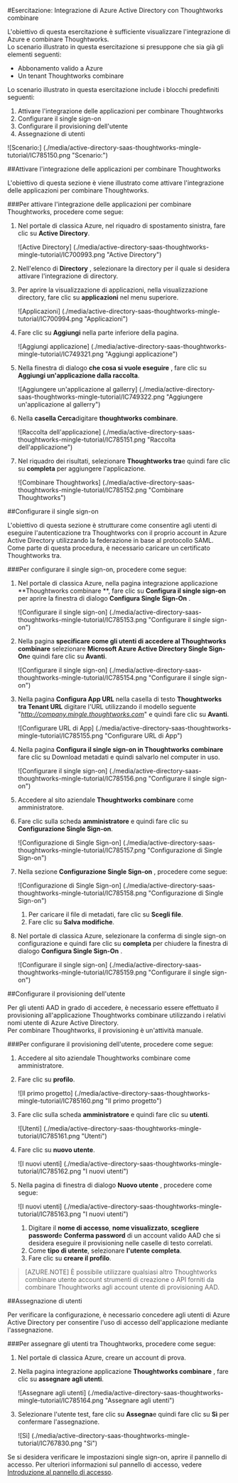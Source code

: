 <properties 
    pageTitle="Esercitazione: Integrazione di Azure Active Directory con Thoughtworks combinare | Microsoft Azure" 
    description="Informazioni su come usare Thoughtworks combinare con Azure Active Directory per abilitare il single sign-on, il provisioning automatico e altro." 
    services="active-directory" 
    authors="jeevansd"  
    documentationCenter="na" 
     manager="femila"/>
<tags 
    ms.service="active-directory" 
    ms.devlang="na" 
    ms.topic="article" 
    ms.tgt_pltfrm="na" 
    ms.workload="identity" 
    ms.date="09/11/2016" 
    ms.author="jeedes" />

#<a name="tutorial-azure-active-directory-integration-with-thoughtworks-mingle"></a>Esercitazione: Integrazione di Azure Active Directory con Thoughtworks combinare
  
L'obiettivo di questa esercitazione è sufficiente visualizzare l'integrazione di Azure e combinare Thoughtworks.  
Lo scenario illustrato in questa esercitazione si presuppone che sia già gli elementi seguenti:

-   Abbonamento valido a Azure
-   Un tenant Thoughtworks combinare
  
Lo scenario illustrato in questa esercitazione include i blocchi predefiniti seguenti:

1.  Attivare l'integrazione delle applicazioni per combinare Thoughtworks
2.  Configurare il single sign-on
3.  Configurare il provisioning dell'utente
4.  Assegnazione di utenti

![Scenario:] (./media/active-directory-saas-thoughtworks-mingle-tutorial/IC785150.png "Scenario:")

##<a name="enabling-the-application-integration-for-thoughtworks-mingle"></a>Attivare l'integrazione delle applicazioni per combinare Thoughtworks
  
L'obiettivo di questa sezione è viene illustrato come attivare l'integrazione delle applicazioni per combinare Thoughtworks.

###<a name="to-enable-the-application-integration-for-thoughtworks-mingle-perform-the-following-steps"></a>Per attivare l'integrazione delle applicazioni per combinare Thoughtworks, procedere come segue:

1.  Nel portale di classica Azure, nel riquadro di spostamento sinistra, fare clic su **Active Directory**.

    ![Active Directory] (./media/active-directory-saas-thoughtworks-mingle-tutorial/IC700993.png "Active Directory")

2.  Nell'elenco di **Directory** , selezionare la directory per il quale si desidera attivare l'integrazione di directory.

3.  Per aprire la visualizzazione di applicazioni, nella visualizzazione directory, fare clic su **applicazioni** nel menu superiore.

    ![Applicazioni] (./media/active-directory-saas-thoughtworks-mingle-tutorial/IC700994.png "Applicazioni")

4.  Fare clic su **Aggiungi** nella parte inferiore della pagina.

    ![Aggiungi applicazione] (./media/active-directory-saas-thoughtworks-mingle-tutorial/IC749321.png "Aggiungi applicazione")

5.  Nella finestra di dialogo **che cosa si vuole eseguire** , fare clic su **Aggiungi un'applicazione dalla raccolta**.

    ![Aggiungere un'applicazione al gallerry] (./media/active-directory-saas-thoughtworks-mingle-tutorial/IC749322.png "Aggiungere un'applicazione al gallerry")

6.  Nella **casella Cerca**digitare **thoughtworks combinare**.

    ![Raccolta dell'applicazione] (./media/active-directory-saas-thoughtworks-mingle-tutorial/IC785151.png "Raccolta dell'applicazione")

7.  Nel riquadro dei risultati, selezionare **Thoughtworks tra**e quindi fare clic su **completa** per aggiungere l'applicazione.

    ![Combinare Thoughtworks] (./media/active-directory-saas-thoughtworks-mingle-tutorial/IC785152.png "Combinare Thoughtworks")

##<a name="configuring-single-sign-on"></a>Configurare il single sign-on
  
L'obiettivo di questa sezione è strutturare come consentire agli utenti di eseguire l'autenticazione tra Thoughtworks con il proprio account in Azure Active Directory utilizzando la federazione in base al protocollo SAML.  
Come parte di questa procedura, è necessario caricare un certificato Thoughtworks tra.

###<a name="to-configure-single-sign-on-perform-the-following-steps"></a>Per configurare il single sign-on, procedere come segue:

1.  Nel portale di classica Azure, nella pagina integrazione applicazione **Thoughtworks combinare **, fare clic su **Configura il single sign-on** per aprire la finestra di dialogo **Configura Single Sign-On** .

    ![Configurare il single sign-on] (./media/active-directory-saas-thoughtworks-mingle-tutorial/IC785153.png "Configurare il single sign-on")

2.  Nella pagina **specificare come gli utenti di accedere al Thoughtworks combinare** selezionare **Microsoft Azure Active Directory Single Sign-On**e quindi fare clic su **Avanti**.

    ![Configurare il single sign-on] (./media/active-directory-saas-thoughtworks-mingle-tutorial/IC785154.png "Configurare il single sign-on")

3.  Nella pagina **Configura App URL** nella casella di testo **Thoughtworks tra Tenant URL** digitare l'URL utilizzando il modello seguente "*http://company.mingle.thoughtworks.com*" e quindi fare clic su **Avanti**.

    ![Configurare URL di App] (./media/active-directory-saas-thoughtworks-mingle-tutorial/IC785155.png "Configurare URL di App")

4.  Nella pagina **Configura il single sign-on in Thoughtworks combinare** fare clic su Download metadati e quindi salvarlo nel computer in uso.

    ![Configurare il single sign-on] (./media/active-directory-saas-thoughtworks-mingle-tutorial/IC785156.png "Configurare il single sign-on")

5.  Accedere al sito aziendale **Thoughtworks combinare** come amministratore.

6.  Fare clic sulla scheda **amministratore** e quindi fare clic su **Configurazione Single Sign-on**.

    ![Configurazione di Single Sign-on] (./media/active-directory-saas-thoughtworks-mingle-tutorial/IC785157.png "Configurazione di Single Sign-on")

7.  Nella sezione **Configurazione Single Sign-on** , procedere come segue:

    ![Configurazione di Single Sign-on] (./media/active-directory-saas-thoughtworks-mingle-tutorial/IC785158.png "Configurazione di Single Sign-on")

    1.  Per caricare il file di metadati, fare clic su **Scegli file**.
    2.  Fare clic su **Salva modifiche**.

8.  Nel portale di classica Azure, selezionare la conferma di single sign-on configurazione e quindi fare clic su **completa** per chiudere la finestra di dialogo **Configura Single Sign-On** .

    ![Configurare il single sign-on] (./media/active-directory-saas-thoughtworks-mingle-tutorial/IC785159.png "Configurare il single sign-on")

##<a name="configuring-user-provisioning"></a>Configurare il provisioning dell'utente
  
Per gli utenti AAD in grado di accedere, è necessario essere effettuato il provisioning all'applicazione Thoughtworks combinare utilizzando i relativi nomi utente di Azure Active Directory.  
Per combinare Thoughtworks, il provisioning è un'attività manuale.

###<a name="to-configure-user-provisioning-perform-the-following-steps"></a>Per configurare il provisioning dell'utente, procedere come segue:

1.  Accedere al sito aziendale Thoughtworks combinare come amministratore.

2.  Fare clic su **profilo**.

    ![Il primo progetto] (./media/active-directory-saas-thoughtworks-mingle-tutorial/IC785160.png "Il primo progetto")

3.  Fare clic sulla scheda **amministratore** e quindi fare clic su **utenti**.

    ![Utenti] (./media/active-directory-saas-thoughtworks-mingle-tutorial/IC785161.png "Utenti")

4.  Fare clic su **nuovo utente**.

    ![I nuovi utenti] (./media/active-directory-saas-thoughtworks-mingle-tutorial/IC785162.png "I nuovi utenti")

5.  Nella pagina di finestra di dialogo **Nuovo utente** , procedere come segue:

    ![I nuovi utenti] (./media/active-directory-saas-thoughtworks-mingle-tutorial/IC785163.png "I nuovi utenti")

    1.  Digitare il **nome di accesso**, **nome visualizzato**, **scegliere password**e **Conferma password** di un account valido AAD che si desidera eseguire il provisioning nelle caselle di testo correlati.
    2.  Come **tipo di utente**, selezionare **l'utente completa**.
    3.  Fare clic su **creare il profilo**.

>[AZURE.NOTE] È possibile utilizzare qualsiasi altro Thoughtworks combinare utente account strumenti di creazione o API forniti da combinare Thoughtworks agli account utente di provisioning AAD.

##<a name="assigning-users"></a>Assegnazione di utenti
  
Per verificare la configurazione, è necessario concedere agli utenti di Azure Active Directory per consentire l'uso di accesso dell'applicazione mediante l'assegnazione.

###<a name="to-assign-users-to-thoughtworks-mingle-perform-the-following-steps"></a>Per assegnare gli utenti tra Thoughtworks, procedere come segue:

1.  Nel portale di classica Azure, creare un account di prova.

2.  Nella pagina integrazione applicazione **Thoughtworks combinare** , fare clic su **assegnare agli utenti**.

    ![Assegnare agli utenti] (./media/active-directory-saas-thoughtworks-mingle-tutorial/IC785164.png "Assegnare agli utenti")

3.  Selezionare l'utente test, fare clic su **Assegna**e quindi fare clic su **Sì** per confermare l'assegnazione.

    ![Sì] (./media/active-directory-saas-thoughtworks-mingle-tutorial/IC767830.png "Sì")
  
Se si desidera verificare le impostazioni single sign-on, aprire il pannello di accesso. Per ulteriori informazioni sul pannello di accesso, vedere [Introduzione al pannello di accesso](active-directory-saas-access-panel-introduction.md).
